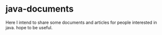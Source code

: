 # java-documents
Here I intend to share some documents and articles for people interested in java. hope to be useful.
